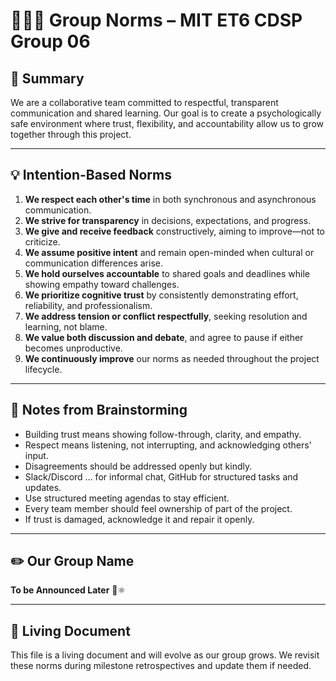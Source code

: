 # 🧑‍🤝‍🧑 Group Norms – MIT ET6 CDSP Group 06

## 🧭 Summary

We are a collaborative team committed to respectful,
transparent communication and shared learning.
Our goal is to create a psychologically safe environment where trust,
flexibility, and accountability allow us to grow together through this project.

---

## 💡 Intention-Based Norms

1. **We respect each other's time** in both synchronous and asynchronous communication.
2. **We strive for transparency** in decisions, expectations, and progress.
3. **We give and receive feedback** constructively, aiming to improve—not to criticize.
4. **We assume positive intent** and remain open-minded when cultural or  
   communication differences arise.
5. **We hold ourselves accountable** to shared goals and deadlines while showing
   empathy toward challenges.
6. **We prioritize cognitive trust** by consistently demonstrating effort,  
   reliability, and professionalism.
7. **We address tension or conflict respectfully**, seeking resolution and  
   learning, not blame.
8. **We value both discussion and debate**, and agree to pause if either becomes
   unproductive.
9. **We continuously improve** our norms as needed throughout the project lifecycle.

---

## 🧠 Notes from Brainstorming

- Building trust means showing follow-through, clarity, and empathy.
- Respect means listening, not interrupting, and acknowledging others' input.
- Disagreements should be addressed openly but kindly.
- Slack/Discord ... for informal chat, GitHub for structured tasks and updates.
- Use structured meeting agendas to stay efficient.
- Every team member should feel ownership of part of the project.
- If trust is damaged, acknowledge it and repair it openly.

---

## ✏️ Our Group Name

**To be Announced Later** 🎵⚛️  

---

## 🔄 Living Document

This file is a living document and will evolve as our group grows. We revisit
these norms during milestone retrospectives and update them if needed.
